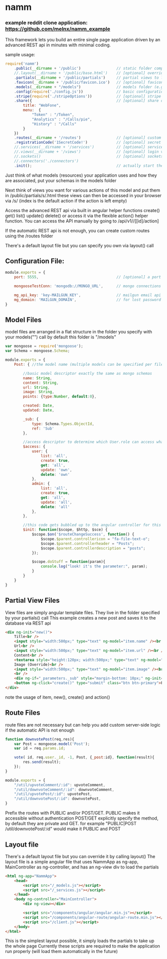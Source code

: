 # namm

### example reddit clone application: https://github.com/melnx/namm_example

This framework lets you build an entire single page application driven by an advanced REST api in minutes with minimal coding.

sample usage:
```javascript
require('namm')
    .public(__dirname + '/public')                // static folder completely accessible to the client
    //.layout(__dirname + '/public/base.html')    // [optional] override the layout if you want
    .partials(__dirname + '/public/partials')     // partial views to load for different model actions (e.g.: ./public/partials/posts/index.html)
    .favicon(__dirname + '/public/favicon.ico')   // [optional] favicon path
    .models(__dirname + "/models")                // models folder (e.g.: ./models/Post.js)
    .config(require('./config.js'))               // basic configuration file for mongo
    .stripe(require('./stripeOptions'))           // [optional] stripe options for recurring payment subscriptions
    .share({                                      // [optional] share data from server to client, configure menu/title
        title: "WebFone",
        menu:  {
            "Token" : "/Token",
            "Analytics" : "/Calls/pie",
            "History" : "/Calls"
        }
    })
    .routes(__dirname + '/routes')                // [optional] custom server-side endpoints
    .registrationCode('1SecretCode!')             // [optional] secret code to gate sign-ups
    //.services(__dirname + '/services')          // [optional] services shared with the angular app
    //.views(__dirname + '/views')                // [optional] login view override
    //.sockets()                                  // [optional] sockets for online status tracking/chat
    //.connectors('./connectors')
    .init();                                      // actually start the application
```

Just think of what models (resources) your application uses and how they are associated,
put your schemas in the models folder

Next think of views you want for various actions of this model and put them in /public/partials/<modelname>s/<action>.html
these views can then be accessed in your browser via /<modelname>s/<action>  (index is the default action if the action is left empty)

Access the advanced REST api via built in angular helper functions create() get() list() update() delete()
or access it via the flexible action() helper function.  You can access the API manually by going to /api/v1/<model>/[[id]/action]

If the automatic REST api is not enough, you can create custom routes using the /routes folder

There's a default layout file but you can specify you own via layout(<path>) call


## Configuration File:

```javascript
module.exports = {
    port: 5555,                                   // [optional] a port to test your application locally

    mongooseTestConn: 'mongodb://MONGO_URL',      // mongo connections url

    mg_api_key: 'key-MAILGUN_KEY',                // mailgun email api credentials
    mg_domain: 'MAILGUN_DOMAIN',                  // for lost password stuff
}
```

## Model Files

model files are arranged in a flat structure in the folder you specify with your models("<path>") call
by default this folder is "/models"

```javascript
var mongoose = require('mongoose');
var Schema = mongoose.Schema;

module.exports = {
    Post: { //the model name (multiple models can be specified per file)

        //basic model descriptor exactly the same as mongo schemas
        name: String,
        content: String,
        url: String,
        image: String,
        points: {type:Number, default:0},

        created: Date,
        updated: Date,

        _sub: {
            type: Schema.Types.ObjectId,
            ref: 'Sub'
        },

        //access descriptor to determine which User.role can access what for this model
        $access: {
            user: {
                list: 'all',
                create: true,
                get: 'all',
                update: 'own',
                delete: 'own'
            },
            admin: {
                list: 'all',
                create: true,
                get: 'all',
                update: 'all',
                delete: 'all'
            },
        },

        //this code gets bubbled up to the angular controller for this model (each model gets a controller)
        $init: function($scope, $http, $sce) {
            $scope.$on('$routeChangeSuccess', function() {
                $scope.$parent.controllericon = "fa-file-text-o";
                $scope.$parent.controllerheader = "Posts";
                $scope.$parent.controllerdescription = "posts";
            });

            $scope.doStuff = function(param){
                console.log("look! it's the parameter:", param);
            }
        }
    }
}

```

## Partial View Files

View files are simply angular template files. They live in the folder specified by your partials(<path>) call
This example creates a new post and saves it to the database via REST api

```html
<div ng-init="new()">
    Title<br />
    <input style="width:500px;" type="text" ng-model="item.name" /><br />
    Url<br />
    <input style="width:500px;" type="text" ng-model="item.url" /><br />
    Content<br />
    <textarea style="height:120px; width:500px;" type="text" ng-model="item.content"></textarea><br />
    Image (Override)<br />
    <input style="width:500px;" type="text" ng-model="item.image" /><br />
    <br />
    <div ng-if="_parameters._sub" style="margin-bottom: 10px;" ng-init="action('sub', 'Sub', 'get', _parameters._sub)">Posting to sub: {{sub.name}}</div>
    <button ng-click="create()" type="submit" class="btn btn-primary">Post</button>
</div>
```
note the usage of item, new(), create() and action()

## Route Files

route files are not necessary but can help you add custom server-side logic if the automatic API is not enough

```javascript
function downvotePost(req,res){
    var Post = mongoose.model('Post');
    var id = req.params.id;

    vote( id, req.user._id, -1, Post, {_post:id}, function(result){
        res.send(result);
    });
}

module.exports = {
    "/util/upvoteComment/:id": upvoteComment,
    "/util/downvoteComment/:id": downvoteComment,
    "/util/upvotePost/:id": upvotePost,
    "/util/downvotePost/:id": downvotePost,
}
```

Prefix the routes with PUBLIC and/or POST/GET.
PUBLIC makes it accessible without authentication
POST/GET explicitly specify the method, by default they are private and GET.
for example "PUBLIC|POST /util/downvotePost/:id" would make it PUBLIC and POST

## Layout file

There's a default layout file but you can override it by calling layout(<path>)
The layout file is a simple angular file that uses NammApp as ng-app, MainController as ng-controller, and has an ng-view div to load the partials

```html
<html ng-app="NammApp">
    <head>
        <script src="/_models.js"></script>
        <script src="/_services.js"></script>
    </head>
    <body ng-controller="MainController">
        <div ng-view></div>

        <script src="/components/angular/angular.min.js"></script>
        <script src="/components/angular-route/angular-route.min.js"></script>
        <script src="/client.js"></script>
    </body>
</html>
```

This is the simplest layout possible, it simply loads the partials to take up the whole page
Currently these scripts are required to make the application run properly (will load them automatically in the future)




